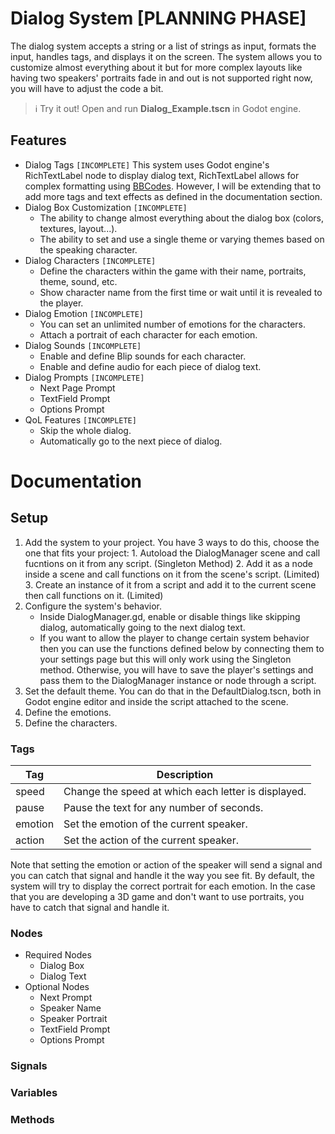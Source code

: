 # Dialog System [PLANNING PHASE]
The dialog system accepts a string or a list of strings as input, formats the input, handles tags,
and displays it on the screen. The system allows you to customize almost everything about it but for
more complex layouts like having two speakers' portraits fade in and out is not supported right now,
you will have to adjust the code a bit.

> ℹ️ Try it out!
> Open and run **Dialog_Example.tscn** in Godot engine.

## Features
- Dialog Tags `[INCOMPLETE]`
This system uses Godot engine's RichTextLabel node to display dialog text, RichTextLabel allows for
complex formatting using [BBCodes](https://docs.godotengine.org/en/stable/tutorials/ui/bbcode_in_richtextlabel.html).
However, I will be extending that to add more tags and text effects as defined in the documentation section.
- Dialog Box Customization `[INCOMPLETE]`
	- The ability to change almost everything about the dialog box (colors, textures, layout...).
	- The ability to set and use a single theme or varying themes based on the speaking character.
- Dialog Characters `[INCOMPLETE]`
	- Define the characters within the game with their name, portraits, theme, sound, etc.
	- Show character name from the first time or wait until it is revealed to the player.
- Dialog Emotion `[INCOMPLETE]`
	- You can set an unlimited number of emotions for the characters.
	- Attach a portrait of each character for each emotion.
- Dialog Sounds `[INCOMPLETE]`
	- Enable and define Blip sounds for each character.
	- Enable and define audio for each piece of dialog text.
- Dialog Prompts `[INCOMPLETE]`
	- Next Page Prompt
	- TextField Prompt
	- Options Prompt
- QoL Features `[INCOMPLETE]`
	- Skip the whole dialog.
	- Automatically go to the next piece of dialog.

# Documentation

## Setup
1. Add the system to your project.
	You have 3 ways to do this, choose the one that fits your project:
		1. Autoload the DialogManager scene and call fucntions on it from any script. (Singleton Method)
		2. Add it as a node inside a scene and call functions on it from the scene's script. (Limited)
		3. Create an instance of it from a script and add it to the current scene then call functions on it. (Limited)
2. Configure the system's behavior.
	- Inside DialogManager.gd, enable or disable things like skipping dialog, automatically going
	to the next dialog text.
	- If you want to allow the player to change certain system behavior then you can use the functions
	defined below by connecting them to your settings page but this will only work using the Singleton method.
	Otherwise, you will have to save the player's settings and pass them to the DialogManager instance or node
	through a script.
3. Set the default theme.
	You can do that in the DefaultDialog.tscn, both in Godot engine editor and inside the script
	attached to the scene.
4. Define the emotions.
5. Define the characters.

### Tags
| Tag     | Description                                         |
|---------|-----------------------------------------------------|
| speed   | Change the speed at which each letter is displayed. |
| pause   | Pause the text for any number of seconds.           |
| emotion | Set the emotion of the current speaker.             |
| action  | Set the action of the current speaker.              |

Note that setting the emotion or action of the speaker will send a signal and you can catch that
signal and handle it the way you see fit. By default, the system will try to display the correct
portrait for each emotion. In the case that you are developing a 3D game and don't want to use
portraits, you have to catch that signal and handle it.
### Nodes
- Required Nodes
	- Dialog Box
	- Dialog Text
- Optional Nodes
	- Next Prompt
	- Speaker Name
	- Speaker Portrait
	- TextField Prompt
	- Options Prompt
### Signals
### Variables
### Methods
